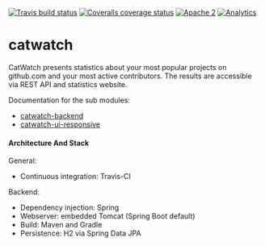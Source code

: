 [![Travis build status](https://travis-ci.org/zalando/catwatch.svg)](https://travis-ci.org/zalando/catwatch)
[![Coveralls coverage status](https://img.shields.io/coveralls/zalando/catwatch.svg)](https://coveralls.io/r/zalando/catwatch)
[![Apache 2](http://img.shields.io/badge/license-Apache%202-blue.svg)](http://www.apache.org/licenses/LICENSE-2.0)
[![Analytics](https://ga-beacon.appspot.com/UA-65266986-1/zalando/catwatch)](https://github.com/zalando/catwatch)

# catwatch
CatWatch presents statistics about your most popular projects on github.com and your most active contributors. The results are accessible via REST API and statistics website.

Documentation for the sub modules:

* [catwatch-backend](catwatch-backend/README.md)
* [catwatch-ui-responsive](catwatch-ui-responsive/README.md)


#### Architecture And Stack

General:

* Continuous integration: Travis-CI

Backend:

* Dependency injection: Spring
* Webserver: embedded Tomcat (Spring Boot default)
* Build: Maven and Gradle
* Persistence: H2 via Spring Data JPA